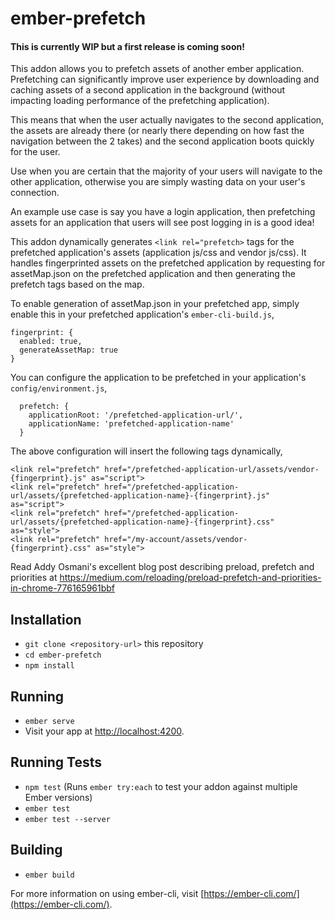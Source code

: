 # ember-prefetch

#### This is currently WIP but a first release is coming soon!

This addon allows you to prefetch assets of another ember application. Prefetching can significantly improve user experience by downloading and caching assets of a second application in the background (without impacting loading performance of the prefetching application). 

This means that when the user actually navigates to the second application, the assets are already there (or nearly there depending on how fast the navigation between the 2 takes) and the second application boots quickly for the user.

Use when you are certain that the majority of your users will navigate to the other application, otherwise you are simply wasting data on your user's connection.

An example use case is say you have a login application, then prefetching assets for an application that users will see post logging in is a good idea!

This addon dynamically generates `<link rel="prefetch>` tags for the prefetched application's assets (application js/css and vendor js/css). It handles fingerprinted assets on the prefetched application by requesting for assetMap.json on the prefetched application and then generating the prefetch tags based on the map.

To enable generation of assetMap.json in your prefetched app, simply enable this in your prefetched application's `ember-cli-build.js`,

```
fingerprint: {
  enabled: true,
  generateAssetMap: true
}
```

You can configure the application to be prefetched in your application's `config/environment.js`,

```
  prefetch: {
    applicationRoot: '/prefetched-application-url/',
    applicationName: 'prefetched-application-name'
  }
```

The above configuration will insert the following tags dynamically,

```
<link rel="prefetch" href="/prefetched-application-url/assets/vendor-{fingerprint}.js" as="script">
<link rel="prefetch" href="/prefetched-application-url/assets/{prefetched-application-name}-{fingerprint}.js" as="script">
<link rel="prefetch" href="/prefetched-application-url/assets/{prefetched-application-name}-{fingerprint}.css" as="style">
<link rel="prefetch" href="/my-account/assets/vendor-{fingerprint}.css" as="style">
```

Read Addy Osmani's excellent blog post describing preload, prefetch and priorities at https://medium.com/reloading/preload-prefetch-and-priorities-in-chrome-776165961bbf

## Installation

* `git clone <repository-url>` this repository
* `cd ember-prefetch`
* `npm install`

## Running

* `ember serve`
* Visit your app at [http://localhost:4200](http://localhost:4200).

## Running Tests

* `npm test` (Runs `ember try:each` to test your addon against multiple Ember versions)
* `ember test`
* `ember test --server`

## Building

* `ember build`

For more information on using ember-cli, visit [https://ember-cli.com/](https://ember-cli.com/).
